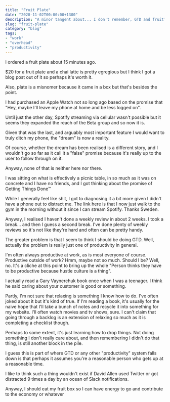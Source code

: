 ```yaml
---
title: "Fruit Plate"
date: "2020-11-02T00:00:00+1300"
description: "A minor tangent about... I don't remember, GTD and fruit?"
slug: "fruit-plate"
category: "blog"
tags:
- "work"
- "overhead"
- "productivity"
---
```


I ordered a fruit plate about 15 minutes ago.

$20 for a fruit plate and a chai latte is pretty egregious but I think I got a blog post out of it so perhaps it's worth it.

Also, plate is a misnomer because it came in a box but that's besides the point.

I had purchased an Apple Watch not so long ago based on the promise that "Hey, maybe I'll leave my phone at home and be less logged on".

Until just the other day, Spotify streaming via cellular wasn't possible but it seems they expanded the reach of the Beta group and so now it is.

Given that was the last, and arguably most important feature I would want to truly ditch my phone, the "dream" is now a reality.

Of course, whether the dream has been realised is a different story, and I wouldn't go so far as it call it a "false" promise because it's really up to the user to follow through on it.

Anyway, none of that is neither here nor there.

I was sitting on what is effectively a picnic table, in so much as it was on concrete and I have no friends, and I got thinking about the promise of Getting Things Done™

While I generally feel like shit, I got to diagnosing it a bit more given I didn't have a phone out to distract me. The link here is that I now just walk to the gym in the morning without it since I can stream Spotify. Thanks Sweden.

Anyway, I realised I haven't done a weekly review in about 2 weeks. I took a break... and then I guess a second break. I've done plenty of weekly reviews so it's not like they're hard and often can be pretty handy.

The greater problem is that I seem to think I should be doing GTD. Well, actually the problem is really just one of productivity in general.

I'm often always productive at work, as is most everyone of course. Productive outside of work? Hmm, maybe not so much. Should I be? Well, no. It's a cliche at this point to bring up the whole "Person thinks they have to be productive because hustle culture is a thing".

I actually read a Gary Vaynerchuk book once when I was a teenager. I think he said caring about your customer is good or something.

Partly, I'm not sure that relaxing is something I know how to do. I've often joked about it but it's kind of true. If I'm reading a book, it's usually for the naive hope that I'll take a bunch of notes and recycle it into something for my website. I'll often watch movies and tv shows, sure. I can't claim that going through a backlog is an extension of relaxing so much as it is completing a checklist though.

Perhaps to some extent, it's just learning how to drop things. Not doing something I don't really care about, and then remembering I didn't do that thing, is still another block in the pile.

I guess this is part of where GTD or any other "productivity" system falls down is that perhaps it assumes you're a reasonable person who gets up at a reasonable time.

I like to think such a thing wouldn't exist if David Allen used Twitter or got distracted 9 times a day by an ocean of Slack notifications.

Anyway, I should eat my fruit box so I can have energy to go and contribute to the economy or whatever
